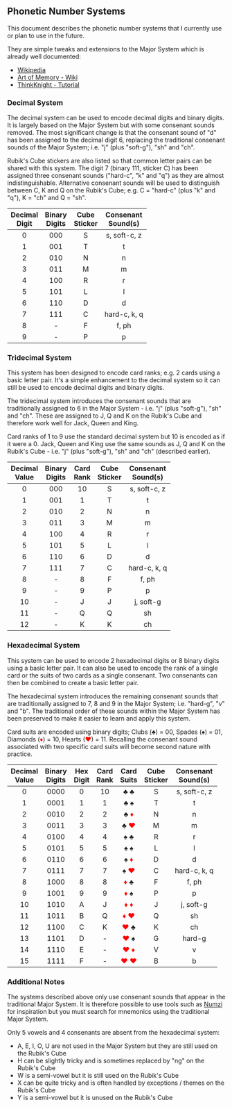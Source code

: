 ## Phonetic Number Systems

This document describes the phonetic number systems that I currently use or plan to use in the future.

They are simple tweaks and extensions to the Major System which is already well documented:

* [Wikipedia](https://en.wikipedia.org/wiki/Mnemonic_major_system)
* [Art of Memory - Wiki](https://artofmemory.com/wiki/Major_System)
* [ThinkKnight - Tutorial](https://thinkkniht.com/memory-tutorials/major-system/)

### Decimal System

The decimal system can be used to encode decimal digits and binary digits. It is largely based on the Major System but with some consenant sounds removed. The most significant change is that the consenant sound of "d" has been assigned to the decimal digit 6, replacing the traditional consenant sounds of the Major System; i.e. "j" (plus "soft-g"), "sh" and "ch".

Rubik's Cube stickers are also listed so that common letter pairs can be shared with this system. The digit 7 (binary 111, sticker C) has been assigned three consenant sounds ("hard-c", "k" and "q") as they are almost indistinguishable. Alternative consenant sounds will be used to distinguish between C, K and Q on the Rubik's Cube; e.g. C = "hard-c" (plus "k" and "q"), K = "ch" and Q = "sh".

| Decimal <br/> Digit | Binary <br/> Digits | Cube <br/> Sticker | Consenant <br/> Sound(s) |
|:-:|:---:|:-:|:-:|
| 0 | 000 | S | s, soft-c, z  |
| 1 | 001 | T | t |
| 2 | 010 | N | n |
| 3 | 011 | M | m |
| 4 | 100 | R | r |
| 5 | 101 | L | l |
| 6 | 110 | D | d |
| 7 | 111 | C | hard-c, k, q |
| 8 |  -  | F | f, ph |
| 9 |  -  | P | p |

### Tridecimal System

This system has been designed to encode card ranks; e.g. 2 cards using a basic letter pair. It's a simple enhancement to the decimal system so it can still be used to encode decimal digits and binary digits.

The tridecimal system introduces the consenant sounds that are traditionally assigned to 6 in the Major System - i.e. "j" (plus "soft-g"), "sh" and "ch". These are assigned to J, Q and K on the Rubik's Cube and therefore work well for Jack, Queen and King.

Card ranks of 1 to 9 use the standard decimal system but 10 is encoded as if it were a 0. Jack, Queen and King use the same sounds as J, Q and K on the Rubik's Cube - i.e. "j" (plus "soft-g"), "sh" and "ch" (described earlier).

| Decimal <br/> Value | Binary <br/> Digits | Card <br/> Rank | Cube <br/> Sticker | Consenant <br/> Sound(s) |
|:--:|:---:|:--:|:-:|:-:|
| 0  | 000 | 10 | S | s, soft-c, z |
| 1  | 001 | 1  | T | t |
| 2  | 010 | 2  | N | n |
| 3  | 011 | 3  | M | m |
| 4  | 100 | 4  | R | r |
| 5  | 101 | 5  | L | l |
| 6  | 110 | 6  | D | d |
| 7  | 111 | 7  | C | hard-c, k, q |
| 8  |  -  | 8  | F | f, ph |
| 9  |  -  | 9  | P | p |
| 10 |  -  | J  | J | j, soft-g |
| 11 |  -  | Q  | Q | sh |
| 12 |  -  | K  | K | ch |

### Hexadecimal System

This system can be used to encode 2 hexadecimal digits or 8 binary digits using a basic letter pair. It can also be used to encode the rank of a single card or the suits of two cards as a single consenant. Two consenants can then be combined to create a basic letter pair.

The hexadecimal system introduces the remaining consenant sounds that are traditionally assigned to 7, 8 and 9 in the Major System; i.e. "hard-g", "v" and "b". The traditional order of these sounds within the Major System has been preserved to make it easier to learn and apply this system.

Card suits are encoded using binary digits; Clubs (♣) = 00, Spades (♠) = 01, Diamonds (<span style='color:red'>♦</span>) = 10, Hearts (<span style='color:red'>♥</span>) = 11. Recalling the consenant sound associated with two specific card suits will become second nature with practice.

| Decimal <br/> Value | Binary <br/> Digits | Hex <br/> Digit | Card <br/> Rank | Card <br/> Suits | Cube <br/> Sticker | Consenant <br/> Sound(s) |
|:--:|:----:|:-:|:--:|:---:|:-:|:-:|
| 0  | 0000 | 0 | 10 | ♣ ♣ | S | s, soft-c, z |
| 1  | 0001 | 1 | 1  | ♣ ♠ | T | t |
| 2  | 0010 | 2 | 2  | ♣ <span style='color:red'>♦</span> | N | n |
| 3  | 0011 | 3 | 3  | ♣ <span style='color:red'>♥</span> | M | m |
| 4  | 0100 | 4 | 4  | ♠ ♣ | R | r |
| 5  | 0101 | 5 | 5  | ♠ ♠ | L | l |
| 6  | 0110 | 6 | 6  | ♠ <span style='color:red'>♦</span> | D | d |
| 7  | 0111 | 7 | 7  | ♠ <span style='color:red'>♥</span> | C | hard-c, k, q |
| 8  | 1000 | 8 | 8  | <span style='color:red'>♦</span> ♣ | F | f, ph |
| 9  | 1001 | 9 | 9  | <span style='color:red'>♦</span> ♠ | P | p |
| 10 | 1010 | A | J  | <span style='color:red'>♦</span> <span style='color:red'>♦</span> | J | j, soft-g |
| 11 | 1011 | B | Q  | <span style='color:red'>♦</span> <span style='color:red'>♥</span> | Q | sh |
| 12 | 1100 | C | K  | <span style='color:red'>♥</span> ♣ | K | ch |
| 13 | 1101 | D | -  | <span style='color:red'>♥</span> ♠ | G | hard-g |
| 14 | 1110 | E | -  | <span style='color:red'>♥</span> <span style='color:red'>♦</span> | V | v |
| 15 | 1111 | F | -  | <span style='color:red'>♥</span> <span style='color:red'>♥</span> | B | b |

### Additional Notes

The systems described above only use consenant sounds that appear in the traditional Major System. It is therefore possible to use tools such as [Numzi](http://numzi.com/) for inspiration but you must search for mnemonics using the traditional Major System.

Only 5 vowels and 4 consenants are absent from the hexadecimal system:

* A, E, I, O, U are not used in the Major System but they are still used on the Rubik's Cube
* H can be slightly tricky and is sometimes replaced by "ng" on the Rubik's Cube
* W is a semi-vowel but it is still used on the Rubik's Cube
* X can be quite tricky and is often handled by exceptions / themes on the Rubik's Cube
* Y is a semi-vowel but it is unused on the Rubik's Cube
